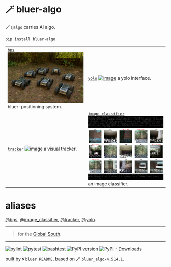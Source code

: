 # 🪄 bluer-algo

🪄 `@algo` carries AI algo.  

```bash
pip install bluer-algo
```

|   |   |
| --- | --- |
| [`bps`](./bluer_algo/docs/bps) [![image](https://github.com/kamangir/assets2/raw/main/bps/02.png?raw=true)](./bluer_algo/docs/bps) bluer-positioning system. | [`yolo`](./bluer_algo/docs/yolo) [![image](https://github.com/kamangir/assets/raw/main/swallow-debug-2025-09-16-19-53-19-4yzsp8/swallow-debug-2025-09-16-19-53-19-4yzsp8-2.gif?raw=true)](./bluer_algo/docs/yolo) a yolo interface. |
| [`tracker`](./bluer_algo/docs/tracker) [![image](https://github.com/kamangir/assets/raw/main/tracker-camshift-2025-07-16-11-07-52-4u3nu4/tracker.gif?raw=true)](./bluer_algo/docs/tracker) a visual tracker. | [`image classifier`](./bluer_algo/docs/image_classifier) [![image](https://github.com/kamangir/assets/raw/main/swallow-model-2025-07-11-15-04-03-2glcch/evaluation.png?raw=true)](./bluer_algo/docs/image_classifier) an image classifier. |

# aliases

[@bps](./bluer_algo/docs/aliases/bps.md), 
[@image_classifier](./bluer_algo/docs/aliases/image_classifier.md), 
[@tracker](./bluer_algo/docs/aliases/tracker.md), 
[@yolo](./bluer_algo/docs/aliases/yolo.md).

---

> for the [Global South](https://github.com/kamangir/bluer-south).

---


[![pylint](https://github.com/kamangir/bluer-algo/actions/workflows/pylint.yml/badge.svg)](https://github.com/kamangir/bluer-algo/actions/workflows/pylint.yml) [![pytest](https://github.com/kamangir/bluer-algo/actions/workflows/pytest.yml/badge.svg)](https://github.com/kamangir/bluer-algo/actions/workflows/pytest.yml) [![bashtest](https://github.com/kamangir/bluer-algo/actions/workflows/bashtest.yml/badge.svg)](https://github.com/kamangir/bluer-algo/actions/workflows/bashtest.yml) [![PyPI version](https://img.shields.io/pypi/v/bluer-algo.svg)](https://pypi.org/project/bluer-algo/) [![PyPI - Downloads](https://img.shields.io/pypi/dd/bluer-algo)](https://pypistats.org/packages/bluer-algo)

built by 🌀 [`bluer README`](https://github.com/kamangir/bluer-objects/tree/main/bluer_objects/README), based on 🪄 [`bluer_algo-4.514.1`](https://github.com/kamangir/bluer-algo).
